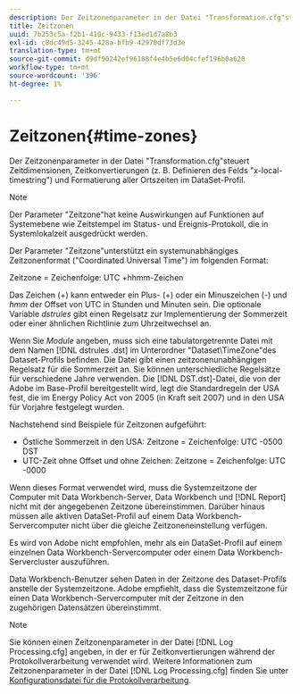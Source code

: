 ```yaml
---
description: Der Zeitzonenparameter in der Datei "Transformation.cfg"steuert Zeitdimensionen, Zeitkonvertierungen (z. B. Definieren des Felds "x-local-timestring") und Formatierung aller Ortszeiten im DataSet-Profil.
title: Zeitzonen
uuid: 7b253c5a-f2b1-410c-9433-f13ed1d7a8b3
exl-id: c8dc49d5-3245-428a-bfb9-42970df73d3e
translation-type: tm+mt
source-git-commit: d9df90242ef96188f4e4b5e6d04cfef196b0a628
workflow-type: tm+mt
source-wordcount: '396'
ht-degree: 1%

---
```


# Zeitzonen{#time-zones}

Der Zeitzonenparameter in der Datei &quot;Transformation.cfg&quot;steuert Zeitdimensionen, Zeitkonvertierungen (z. B. Definieren des Felds &quot;x-local-timestring&quot;) und Formatierung aller Ortszeiten im DataSet-Profil.

>[!NOTE]
>
>Der Parameter &quot;Zeitzone&quot;hat keine Auswirkungen auf Funktionen auf Systemebene wie Zeitstempel im Status- und Ereignis-Protokoll, die in Systemlokalzeit ausgedrückt werden.

Der Parameter &quot;Zeitzone&quot;unterstützt ein systemunabhängiges Zeitzonenformat (&quot;Coordinated Universal Time&quot;) im folgenden Format:

Zeitzone = Zeichenfolge: UTC +hhmm-Zeichen

Das Zeichen (+) kann entweder ein Plus- (+) oder ein Minuszeichen (-) und *hmm* der Offset von UTC in Stunden und Minuten sein. Die optionale Variable *dstrules* gibt einen Regelsatz zur Implementierung der Sommerzeit oder einer ähnlichen Richtlinie zum Uhrzeitwechsel an.

Wenn Sie *Module* angeben, muss sich eine tabulatorgetrennte Datei mit dem Namen [!DNL dstrules .dst] im Unterordner &quot;Dataset\TimeZone&quot;des Dataset-Profils befinden. Die Datei gibt einen zeitzonenunabhängigen Regelsatz für die Sommerzeit an. Sie können unterschiedliche Regelsätze für verschiedene Jahre verwenden. Die [!DNL DST.dst]-Datei, die von der Adobe im Base-Profil bereitgestellt wird, legt die Standardregeln der USA fest, die im Energy Policy Act von 2005 (in Kraft seit 2007) und in den USA für Vorjahre festgelegt wurden.

Nachstehend sind Beispiele für Zeitzonen aufgeführt:

* Östliche Sommerzeit in den USA: Zeitzone = Zeichenfolge: UTC -0500 DST
* UTC-Zeit ohne Offset und ohne Zeichen: Zeitzone = Zeichenfolge: UTC -0000

Wenn dieses Format verwendet wird, muss die Systemzeitzone der Computer mit Data Workbench-Server, Data Workbench und [!DNL Report] nicht mit der angegebenen Zeitzone übereinstimmen. Darüber hinaus müssen alle aktiven DataSet-Profil auf einem Data Workbench-Servercomputer nicht über die gleiche Zeitzoneneinstellung verfügen.

Es wird von Adobe nicht empfohlen, mehr als ein DataSet-Profil auf einem einzelnen Data Workbench-Servercomputer oder einem Data Workbench-Servercluster auszuführen.

Data Workbench-Benutzer sehen Daten in der Zeitzone des Dataset-Profils anstelle der Systemzeitzone. Adobe empfiehlt, dass die Systemzeitzone für einen Data Workbench-Servercomputer mit der Zeitzone in den zugehörigen Datensätzen übereinstimmt.

>[!NOTE]
>
>Sie können einen Zeitzonenparameter in der Datei [!DNL Log Processing.cfg] angeben, in der er für Zeitkonvertierungen während der Protokollverarbeitung verwendet wird. Weitere Informationen zum Zeitzonenparameter in der Datei [!DNL Log Processing.cfg] finden Sie unter [Konfigurationsdatei für die Protokollverarbeitung](../../../../home/c-dataset-const-proc/c-log-proc-config-file/c-abt-log-proc-config-file.md).
